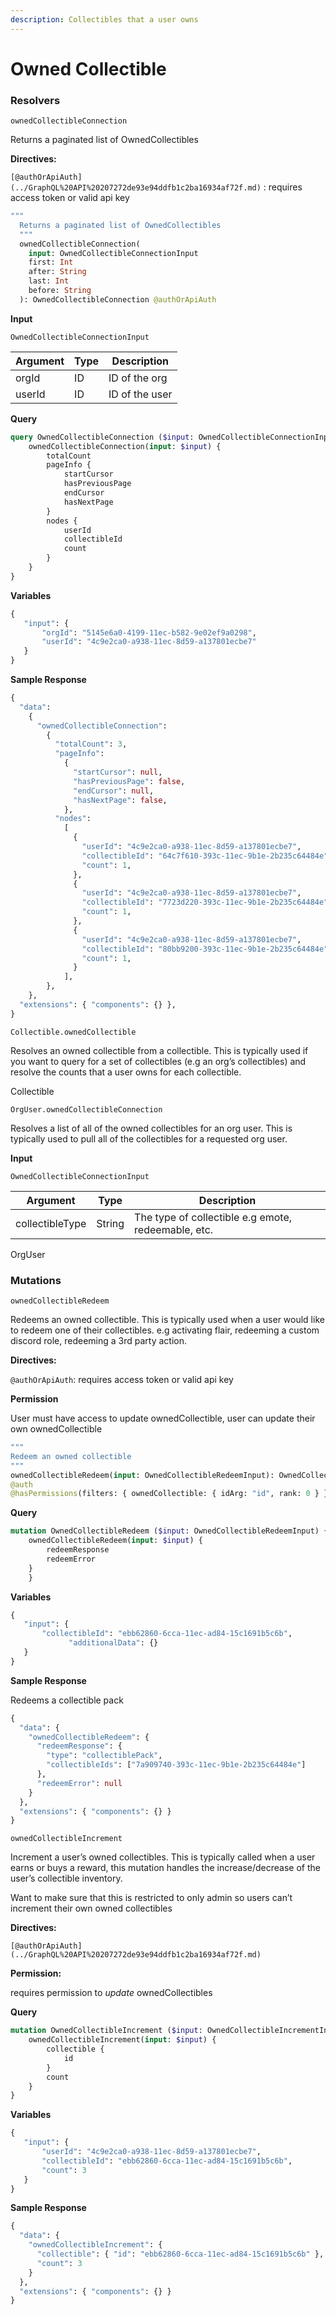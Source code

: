 ```yaml
---
description: Collectibles that a user owns
---
```


# Owned Collectible

### Resolvers

`ownedCollectibleConnection`

Returns a paginated list of OwnedCollectibles

**Directives:**

`[@authOrApiAuth](../GraphQL%20API%20207272de93e94ddfb1c2ba16934af72f.md)` : requires access token or valid api key

```graphql
"""
  Returns a paginated list of OwnedCollectibles
  """
  ownedCollectibleConnection(
    input: OwnedCollectibleConnectionInput
    first: Int
    after: String
    last: Int
    before: String
  ): OwnedCollectibleConnection @authOrApiAuth
```

**Input**

`OwnedCollectibleConnectionInput`

| Argument | Type | Description    |
| -------- | ---- | -------------- |
| orgId    | ID   | ID of the org  |
| userId   | ID   | ID of the user |

**Query**

```graphql
query OwnedCollectibleConnection ($input: OwnedCollectibleConnectionInput) {
    ownedCollectibleConnection(input: $input) {
        totalCount
        pageInfo {
            startCursor
            hasPreviousPage
            endCursor
            hasNextPage
        }
        nodes {
            userId
            collectibleId
            count
        }
    }
}
```

**Variables**

```graphql
{
   "input": {
       "orgId": "5145e6a0-4199-11ec-b582-9e02ef9a0298",
       "userId": "4c9e2ca0-a938-11ec-8d59-a137801ecbe7"
   }
}
```

**Sample Response**

```graphql
{
  "data":
    {
      "ownedCollectibleConnection":
        {
          "totalCount": 3,
          "pageInfo":
            {
              "startCursor": null,
              "hasPreviousPage": false,
              "endCursor": null,
              "hasNextPage": false,
            },
          "nodes":
            [
              {
                "userId": "4c9e2ca0-a938-11ec-8d59-a137801ecbe7",
                "collectibleId": "64c7f610-393c-11ec-9b1e-2b235c64484e",
                "count": 1,
              },
              {
                "userId": "4c9e2ca0-a938-11ec-8d59-a137801ecbe7",
                "collectibleId": "7723d220-393c-11ec-9b1e-2b235c64484e",
                "count": 1,
              },
              {
                "userId": "4c9e2ca0-a938-11ec-8d59-a137801ecbe7",
                "collectibleId": "80bb9200-393c-11ec-9b1e-2b235c64484e",
                "count": 1,
              }
            ],
        },
    },
  "extensions": { "components": {} },
}
```



`Collectible.ownedCollectible`

Resolves an owned collectible from a collectible. This is typically used if you want to query for a set of collectibles (e.g an org’s collectibles) and resolve the counts that a user owns for each collectible.

Collectible



`OrgUser.ownedCollectibleConnection`

Resolves a list of all of the owned collectibles for an org user. This is typically used to pull all of the collectibles for a requested org user.

**Input**

`OwnedCollectibleConnectionInput`

| Argument        | Type   | Description                                         |
| --------------- | ------ | --------------------------------------------------- |
| collectibleType | String | The type of collectible e.g emote, redeemable, etc. |

OrgUser



### Mutations

`ownedCollectibleRedeem`

Redeems an owned collectible. This is typically used when a user would like to redeem one of their collectibles. e.g activating flair, redeeming a custom discord role, redeeming a 3rd party action.

**Directives:**

`@authOrApiAuth`: requires access token or valid api key

**Permission**

User must have access to update ownedCollectible, user can update their own ownedCollectible

```graphql
"""
Redeem an owned collectible
"""
ownedCollectibleRedeem(input: OwnedCollectibleRedeemInput): OwnedCollectibleRedeemPayload 
@auth
@hasPermissions(filters: { ownedCollectible: { idArg: "id", rank: 0 } }, action: "update")
```

**Query**

```graphql
mutation OwnedCollectibleRedeem ($input: OwnedCollectibleRedeemInput) {
    ownedCollectibleRedeem(input: $input) {
        redeemResponse
        redeemError
    }
	}
```

**Variables**

```graphql
{
   "input": {
       "collectibleId": "ebb62860-6cca-11ec-ad84-15c1691b5c6b",
			 "additionalData": {}
   }
}
```

**Sample Response**

Redeems a collectible pack

```graphql
{
  "data": {
    "ownedCollectibleRedeem": {
      "redeemResponse": {
        "type": "collectiblePack",
        "collectibleIds": ["7a909740-393c-11ec-9b1e-2b235c64484e"]
      },
      "redeemError": null
    }
  },
  "extensions": { "components": {} }
}
```



`ownedCollectibleIncrement`

Increment a user’s owned collectibles. This is typically called when a user earns or buys a reward, this mutation handles the increase/decrease of the user’s collectible inventory.

Want to make sure that this is restricted to only admin so users can’t increment their own owned collectibles

**Directives:**

`[@authOrApiAuth](../GraphQL%20API%20207272de93e94ddfb1c2ba16934af72f.md)`

**Permission:**

requires permission to _update_ ownedCollectibles

**Query**

```graphql
mutation OwnedCollectibleIncrement ($input: OwnedCollectibleIncrementInput) {
    ownedCollectibleIncrement(input: $input) {
        collectible { 
            id
        }
        count
    }
}
```

**Variables**

```graphql
{
   "input": {
       "userId": "4c9e2ca0-a938-11ec-8d59-a137801ecbe7",
       "collectibleId": "ebb62860-6cca-11ec-ad84-15c1691b5c6b",
       "count": 3
   }
}
```

**Sample Response**

```graphql
{
  "data": {
    "ownedCollectibleIncrement": {
      "collectible": { "id": "ebb62860-6cca-11ec-ad84-15c1691b5c6b" },
      "count": 3
    }
  },
  "extensions": { "components": {} }
}
```
